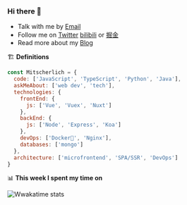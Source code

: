 ### Hi there 👋

- Talk with me by [Email](mailto:mitscherlich36@gmail.com)
- Follow me on [Twitter](https://twitter.com/MitscherlichW) [bilibili](https://space.bilibili.com/17636754) or [掘金](https://juejin.cn/user/342703356518632)
- Read more about my [Blog](https://mitscherlich.me/blog/)

🏗 **Definitions**

```js
const Mitscherlich = {
  code: ['JavaScript', 'TypeScript', 'Python', 'Java'],
  askMeAbout: ['web dev', 'tech'],
  technologies: {
    frontEnd: {
      js: ['Vue', 'Vuex', 'Nuxt']
    },
    backEnd: {
      js: ['Node', 'Express', 'Koa']
    },
    devOps: ['Docker🐳', 'Nginx'],
    databases: ['mongo']
  },
  architecture: ['microfrontend', 'SPA/SSR', 'DevOps']
}
```

📊 **This week I spent my time on**

![Wwakatime stats](https://github-readme-stats-taupe-two.vercel.app/api/wakatime?username=Mitscherlich&hide_title=true&hide_border=true&langs_count=5)
